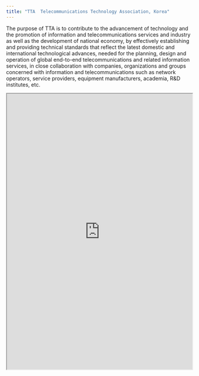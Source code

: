 ```yaml
---
title: "TTA  Telecommunications Technology Association, Korea"
---
```


The purpose of TTA is to contribute to the advancement of technology and the promotion of information and telecommunications services and industry as well as the development of national economy, by effectively establishing and providing technical standards that reflect the latest domestic and international technological advances, needed for the planning, design and operation of global end-to-end telecommunications and related information services, in close collaboration with companies, organizations and groups concerned with information and telecommunications such as network operators, service providers, equipment manufacturers, academia, R&D institutes, etc.

<iframe height="750" width="100%" src="https://ewelton.github.io/ktest/wiki.html#TTA%20%20Telecommunications%20Technology%20Association,%20Korea"></iframe>
